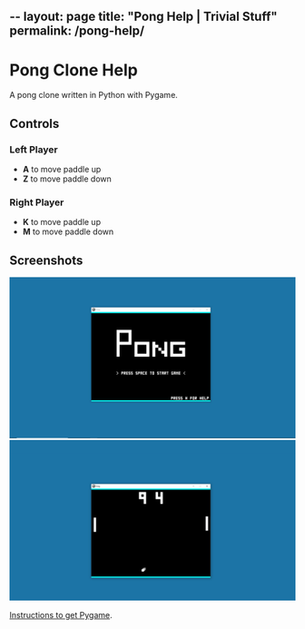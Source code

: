 --
layout: page
title: "Pong Help | Trivial Stuff"
permalink: /pong-help/
--

# Pong Clone Help
A pong clone written in Python with Pygame.


## Controls
### Left Player
* **A** to move paddle up
* **Z** to move paddle down

### Right Player
* **K** to move paddle up
* **M** to move paddle down

## Screenshots

![Main Menu](images/pong-clone-1.png?raw=true "Main Menu")
![In Game](images/pong-clone-2.png?raw=true "In Game")

[Instructions to get Pygame](https://www.pygame.org/wiki/GettingStarted "GettingStarted — pygame wiki").
